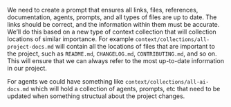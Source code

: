 We need to create a prompt that ensures all links, files, references, documentation, agents, prompts, and all types of files are up to date. The links should be correct, and the information within them must be accurate. We’ll do this based on a new type of context collection that will collection locations of similar importance. For example `context/collections/all-project-docs.md` will contain all the locations of files that are important to the project, such as `README.md`, `CHANGELOG.md`, `CONTRIBUTING.md`, and so on. This will ensure that we can always refer to the most up-to-date information in our project.

For agents we could have something like `context/collections/all-ai-docs.md` which will hold a collection of agents, prompts, etc that need to be updated when something structual about the project changes.
